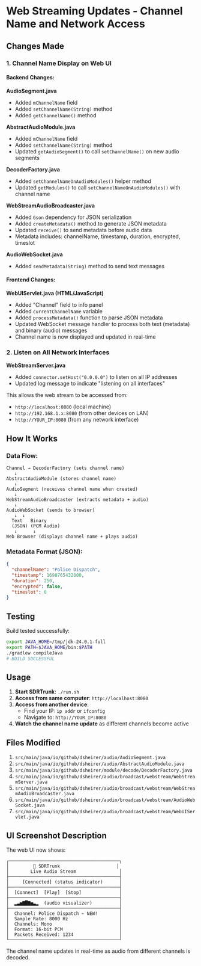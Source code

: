 # Web Streaming Updates - Channel Name and Network Access

## Changes Made

### 1. Channel Name Display on Web UI

#### Backend Changes:

**AudioSegment.java**
- Added `mChannelName` field
- Added `setChannelName(String)` method
- Added `getChannelName()` method

**AbstractAudioModule.java**
- Added `mChannelName` field
- Added `setChannelName(String)` method
- Updated `getAudioSegment()` to call `setChannelName()` on new audio segments

**DecoderFactory.java**
- Added `setChannelNameOnAudioModules()` helper method
- Updated `getModules()` to call `setChannelNameOnAudioModules()` with channel name

**WebStreamAudioBroadcaster.java**
- Added `Gson` dependency for JSON serialization
- Added `createMetadata()` method to generate JSON metadata
- Updated `receive()` to send metadata before audio data
- Metadata includes: channelName, timestamp, duration, encrypted, timeslot

**AudioWebSocket.java**
- Added `sendMetadata(String)` method to send text messages

#### Frontend Changes:

**WebUIServlet.java (HTML/JavaScript)**
- Added "Channel" field to info panel
- Added `currentChannelName` variable
- Added `processMetadata()` function to parse JSON metadata
- Updated WebSocket message handler to process both text (metadata) and binary (audio) messages
- Channel name is now displayed and updated in real-time

### 2. Listen on All Network Interfaces

**WebStreamServer.java**
- Added `connector.setHost("0.0.0.0")` to listen on all IP addresses
- Updated log message to indicate "listening on all interfaces"

This allows the web stream to be accessed from:
- `http://localhost:8080` (local machine)
- `http://192.168.1.x:8080` (from other devices on LAN)
- `http://YOUR_IP:8080` (from any network interface)

## How It Works

### Data Flow:

```
Channel → DecoderFactory (sets channel name)
   ↓
AbstractAudioModule (stores channel name)
   ↓
AudioSegment (receives channel name when created)
   ↓
WebStreamAudioBroadcaster (extracts metadata + audio)
   ↓
AudioWebSocket (sends to browser)
   ↓  ↓
  Text   Binary
  (JSON) (PCM Audio)
   ↓      ↓
Web Browser (displays channel name + plays audio)
```

### Metadata Format (JSON):

```json
{
  "channelName": "Police Dispatch",
  "timestamp": 1698765432000,
  "duration": 250,
  "encrypted": false,
  "timeslot": 0
}
```

## Testing

Build tested successfully:
```bash
export JAVA_HOME=/tmp/jdk-24.0.1-full
export PATH=$JAVA_HOME/bin:$PATH
./gradlew compileJava
# BUILD SUCCESSFUL
```

## Usage

1. **Start SDRTrunk**: `./run.sh`
2. **Access from same computer**: `http://localhost:8080`
3. **Access from another device**: 
   - Find your IP: `ip addr` or `ifconfig`
   - Navigate to: `http://YOUR_IP:8080`
4. **Watch the channel name update** as different channels become active

## Files Modified

1. `src/main/java/io/github/dsheirer/audio/AudioSegment.java`
2. `src/main/java/io/github/dsheirer/audio/AbstractAudioModule.java`
3. `src/main/java/io/github/dsheirer/module/decode/DecoderFactory.java`
4. `src/main/java/io/github/dsheirer/audio/broadcast/webstream/WebStreamServer.java`
5. `src/main/java/io/github/dsheirer/audio/broadcast/webstream/WebStreamAudioBroadcaster.java`
6. `src/main/java/io/github/dsheirer/audio/broadcast/webstream/AudioWebSocket.java`
7. `src/main/java/io/github/dsheirer/audio/broadcast/webstream/WebUIServlet.java`

## UI Screenshot Description

The web UI now shows:
```
┌─────────────────────────────────────────┐
│         🎵 SDRTrunk                     │
│        Live Audio Stream                │
├─────────────────────────────────────────┤
│     [Connected] (status indicator)      │
├─────────────────────────────────────────┤
│  [Connect]  [Play]  [Stop]              │
├─────────────────────────────────────────┤
│  ▂▃▅▇█▇▅▃▂  (audio visualizer)          │
├─────────────────────────────────────────┤
│  Channel: Police Dispatch ← NEW!        │
│  Sample Rate: 8000 Hz                   │
│  Channels: Mono                         │
│  Format: 16-bit PCM                     │
│  Packets Received: 1234                 │
└─────────────────────────────────────────┘
```

The channel name updates in real-time as audio from different channels is decoded.

